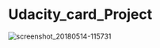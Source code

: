 # Udacity_card_Project
![screenshot_20180514-115731](https://user-images.githubusercontent.com/28686534/40272899-8168fee0-5bbe-11e8-9dd5-7fd3e549c6a7.jpg)
